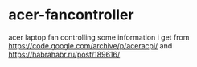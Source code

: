 # acer-fancontroller
acer laptop fan controlling
some information i get from https://code.google.com/archive/p/aceracpi/ and https://habrahabr.ru/post/189616/
